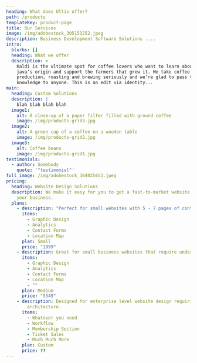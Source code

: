 ```yaml
---
heading: What does Ultix offer?
path: /products
templateKey: product-page
title: Our Services
image: /img/adobestock_305153252.jpeg
description: Business Development Software Solutions ....
intro:
  blurbs: []
  heading: What we offer
  description: >
    Kaldi is the ultimate spot for coffee lovers who want to learn about their
    java’s origin and support the farmers that grew it. We take coffee
    production, roasting and brewing seriously and we’re glad to pass that
    knowledge to anyone. This is an edit via identity...
main:
  heading: Custom Solutions
  description: |
    blah blah blah blah
  image1:
    alt: A close-up of a paper filter filled with ground coffee
    image: /img/products-grid3.jpg
  image2:
    alt: A green cup of a coffee on a wooden table
    image: /img/products-grid2.jpg
  image3:
    alt: Coffee beans
    image: /img/products-grid1.jpg
testimonials:
  - author: Somebody
    quote: '"testimonial"'
full_image: /img/adobestock_304025653.jpeg
pricing:
  heading: Website Design Solutions
  description: We make it easy for you to get a fast-to-market website design for
    your business.
  plans:
    - description: "Perfect for small websites with 5 - 7 pages of content. "
      items:
        - Graphic Design
        - Analytics
        - Contact Forms
        - Location Map
      plan: Small
      price: "1999"
    - description: Great for small business websites that require under 25 pages of content.
      items:
        - Graphic Design
        - Analytics
        - Contact Forms
        - Location Map
        - ""
      plan: Medium
      price: "5549"
    - description: Designed for enterprise level website design requiring extensive
        architecture.
      items:
        - Whatever you need
        - Workflow
        - Membership Section
        - Ticket Sales
        - Much Much More
      plan: Custom
      price: ??
---
```

